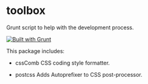 # toolbox
Grunt script to help with the development process.

[![Built with Grunt](https://cdn.gruntjs.com/builtwith.svg)](https://gruntjs.com/)

This package includes:
- cssComb
CSS coding style formatter.

- postcss
Adds Autoprefixer to CSS post-processor.
